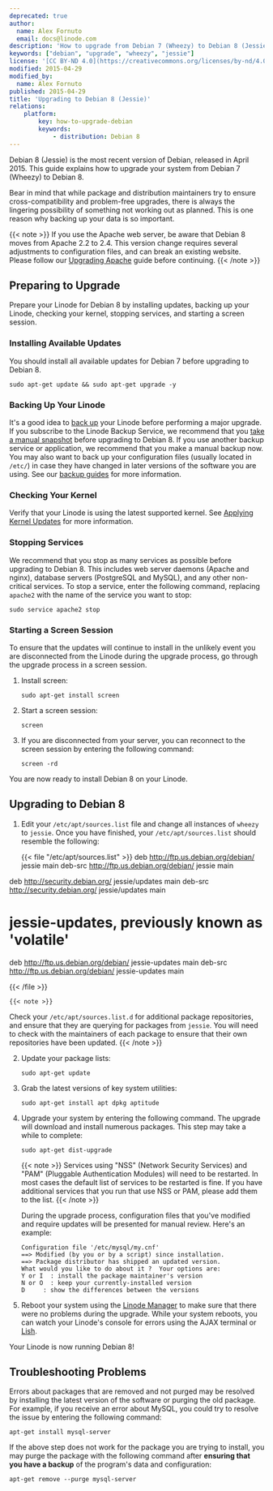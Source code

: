 ```yaml
---
deprecated: true
author:
  name: Alex Fornuto
  email: docs@linode.com
description: 'How to upgrade from Debian 7 (Wheezy) to Debian 8 (Jessie).'
keywords: ["debian", "upgrade", "wheezy", "jessie"]
license: '[CC BY-ND 4.0](https://creativecommons.org/licenses/by-nd/4.0)'
modified: 2015-04-29
modified_by:
  name: Alex Fornuto
published: 2015-04-29
title: 'Upgrading to Debian 8 (Jessie)'
relations:
    platform:
        key: how-to-upgrade-debian
        keywords:
            - distribution: Debian 8
---
```


Debian 8 (Jessie) is the most recent version of Debian, released in April 2015. This guide explains how to upgrade your system from Debian 7 (Wheezy) to Debian 8.

Bear in mind that while package and distribution maintainers try to ensure cross-compatibility and problem-free upgrades, there is always the lingering possibility of something not working out as planned. This is one reason why backing up your data is so important.

{{< note >}}
If you use the Apache web server, be aware that Debian 8 moves from Apache 2.2 to 2.4. This version change requires several adjustments to configuration files, and can break an existing website. Please follow our [Upgrading Apache](/docs/security/upgrading/updating-virtual-host-settings-from-apache-2-2-to-apache-2-4) guide before continuing.
{{< /note >}}

## Preparing to Upgrade

Prepare your Linode for Debian 8 by installing updates, backing up your Linode, checking your kernel, stopping services, and starting a screen session.

### Installing Available Updates

You should install all available updates for Debian 7 before upgrading to Debian 8.

    sudo apt-get update && sudo apt-get upgrade -y


### Backing Up Your Linode

It's a good idea to [back up](/docs/platform/backup-service) your Linode before performing a major upgrade. If you subscribe to the Linode Backup Service, we recommend that you [take a manual snapshot](/docs/security/backups/linode-backup-service/#take-a-manual-snapshot) before upgrading to Debian 8. If you use another backup service or application, we recommend that you make a manual backup now. You may also want to back up your configuration files (usually located in `/etc/`) in case they have changed in later versions of the software you are using. See our [backup guides](/docs/security/backups/) for more information.

### Checking Your Kernel

Verify that your Linode is using the latest supported kernel. See [Applying Kernel Updates](/docs/uptime/monitoring-and-maintaining-your-server/#applying-kernel-updates) for more information.

### Stopping Services

We recommend that you stop as many services as possible before upgrading to Debian 8. This includes web server daemons (Apache and nginx), database servers (PostgreSQL and MySQL), and any other non-critical services. To stop a service, enter the following command, replacing `apache2` with the name of the service you want to stop:

    sudo service apache2 stop

### Starting a Screen Session

To ensure that the updates will continue to install in the unlikely event you are disconnected from the Linode during the upgrade process, go through the upgrade process in a screen session.

1.  Install screen:

        sudo apt-get install screen

2.  Start a screen session:

        screen

3.  If you are disconnected from your server, you can reconnect to the screen session by entering the following command:

        screen -rd

You are now ready to install Debian 8 on your Linode.

## Upgrading to Debian 8

1.  Edit your `/etc/apt/sources.list` file and change all instances of `wheezy` to `jessie`. Once you have finished, your `/etc/apt/sources.list` should resemble the following:

    {{< file "/etc/apt/sources.list" >}}
deb http://ftp.us.debian.org/debian/ jessie main
deb-src http://ftp.us.debian.org/debian/ jessie main

deb http://security.debian.org/ jessie/updates main
deb-src http://security.debian.org/ jessie/updates main

# jessie-updates, previously known as 'volatile'
deb http://ftp.us.debian.org/debian/ jessie-updates main
deb-src http://ftp.us.debian.org/debian/ jessie-updates main

{{< /file >}}


    {{< note >}}
Check your `/etc/apt/sources.list.d` for additional package repositories, and ensure that they are querying for packages from `jessie`.  You will need to check with the maintainers of each package to ensure that their own repositories have been updated.
{{< /note >}}

2.  Update your package lists:

        sudo apt-get update

3.  Grab the latest versions of key system utilities:

        sudo apt-get install apt dpkg aptitude

4.  Upgrade your system by entering the following command. The upgrade will download and install numerous packages. This step may take a while to complete:

        sudo apt-get dist-upgrade

     {{< note >}}
Services using "NSS" (Network Security Services) and "PAM" (Pluggable Authentication Modules) will need to be restarted. In most cases the default list of services to be restarted is fine. If you have additional services that you run that use NSS or PAM, please add them to the list.
{{< /note >}}

    During the upgrade process, configuration files that you've modified and require updates will be presented for manual review. Here's an example:

        Configuration file '/etc/mysql/my.cnf'
        ==> Modified (by you or by a script) since installation.
        ==> Package distributor has shipped an updated version.
        What would you like to do about it ?  Your options are:
        Y or I  : install the package maintainer's version
        N or O  : keep your currently-installed version
        D     : show the differences between the versions


5.  Reboot your system using the [Linode Manager](https://manager.linode.com) to make sure that there were no problems during the upgrade. While your system reboots, you can watch your Linode's console for errors using the AJAX terminal or [Lish](/docs/platform/manager/using-the-linode-shell-lish/).

Your Linode is now running Debian 8!

## Troubleshooting Problems

Errors about packages that are removed and not purged may be resolved by installing the latest version of the software or purging the old package. For example, if you receive an error about MySQL, you could try to resolve the issue by entering the following command:

    apt-get install mysql-server

If the above step does not work for the package you are trying to install, you may purge the package with the following command after **ensuring that you have a backup** of the program's data and configuration:

    apt-get remove --purge mysql-server
